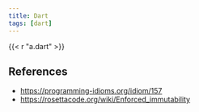```yaml
---
title: Dart
tags: [dart]
---
```


{{< r "a.dart" >}}

## References

- <https://programming-idioms.org/idiom/157>
- <https://rosettacode.org/wiki/Enforced_immutability>
